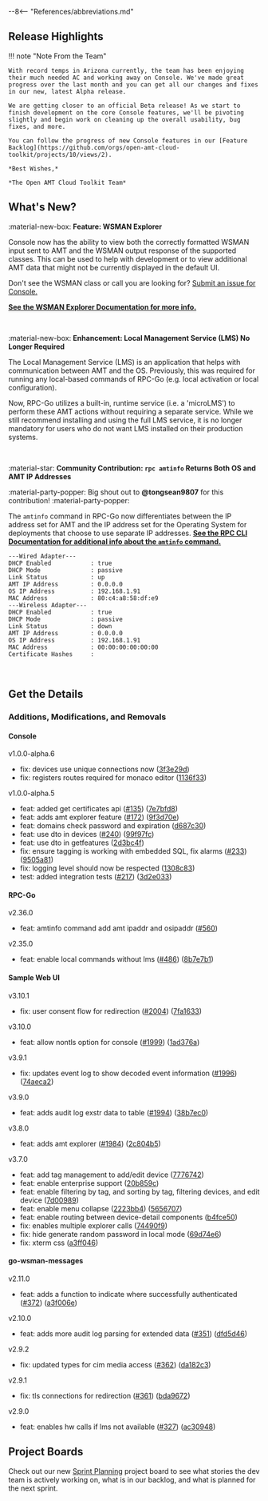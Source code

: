 --8<-- "References/abbreviations.md"
## Release Highlights

<!-- <div style="text-align:center">
  <iframe width="800" height="450" src="https://www.youtube.com/embed/5Zz5RbKHaA4?si=f495o_uJj8tu-j0G" title="June 2024 Release Video" frameborder="0" allow="accelerometer; autoplay; clipboard-write; encrypted-media; gyroscope; picture-in-picture" allowfullscreen></iframe>
</div>
<br> -->

!!! note "Note From the Team"
    
    With record temps in Arizona currently, the team has been enjoying their much needed AC and working away on Console. We've made great progress over the last month and you can get all our changes and fixes in our new, latest Alpha release.

    We are getting closer to an official Beta release! As we start to finish development on the core Console features, we'll be pivoting slightly and begin work on cleaning up the overall usability, bug fixes, and more.

    You can follow the progress of new Console features in our [Feature Backlog](https://github.com/orgs/open-amt-cloud-toolkit/projects/10/views/2).
    
    *Best Wishes,* 

    *The Open AMT Cloud Toolkit Team*


## What's New?

:material-new-box: **Feature: WSMAN Explorer**

Console now has the ability to view both the correctly formatted WSMAN input sent to AMT and the WSMAN output response of the supported classes. This can be used to help with development or to view additional AMT data that might not be currently displayed in the default UI.

Don't see the WSMAN class or call you are looking for? [Submit an issue for Console.](https://github.com/open-amt-cloud-toolkit/console/issues)

**[See the WSMAN Explorer Documentation for more info.](../Reference/Console/wsmanExplorer.md)**

<br>

:material-new-box: **Enhancement: Local Management Service (LMS) No Longer Required**

The Local Management Service (LMS) is an application that helps with communication between AMT and the OS. Previously, this was required for running any local-based commands of RPC-Go (e.g. local activation or local configuration). 

Now, RPC-Go utilizes a built-in, runtime service (i.e. a 'microLMS') to perform these AMT actions without requiring a separate service. While we still recommend installing and using the full LMS service, it is no longer mandatory for users who do not want LMS installed on their production systems.

<br>

:material-star: **Community Contribution: `rpc amtinfo` Returns Both OS and AMT IP Addresses**

:material-party-popper: Big shout out to **@tongsean9807** for this contribution! :material-party-popper:

The `amtinfo` command in RPC-Go now differentiates between the IP address set for AMT and the IP address set for the Operating System for deployments that choose to use separate IP addresses. **[See the RPC CLI Documentation for additional info about the `amtinfo` command.](./Reference/RPC/commandsRPC.md#amtinfo)**

``` hl_lines="5 6 12 13"
---Wired Adapter---
DHCP Enabled           : true
DHCP Mode              : passive
Link Status            : up
AMT IP Address         : 0.0.0.0
OS IP Address          : 192.168.1.91
MAC Address            : 80:c4:a8:58:df:e9
---Wireless Adapter---
DHCP Enabled           : true
DHCP Mode              : passive
Link Status            : down
AMT IP Address         : 0.0.0.0
OS IP Address          : 192.168.1.91
MAC Address            : 00:00:00:00:00:00
Certificate Hashes     :
```

<br>

## Get the Details

### Additions, Modifications, and Removals

#### Console

v1.0.0-alpha.6

- fix: devices use unique connections now ([3f3e29d](https://github.com/open-amt-cloud-toolkit/console/commit/3f3e29de66f07dc3f93907d1c66f15d06e145e9d))
- fix: registers routes required for monaco editor ([1136f33](https://github.com/open-amt-cloud-toolkit/console/commit/1136f33dbdd4baef1dbc99c227465a790e981208))

v1.0.0-alpha.5

- feat: added get certificates api ([#135](https://github.com/open-amt-cloud-toolkit/console/issues/135)) ([7e7bfd8](https://github.com/open-amt-cloud-toolkit/console/commit/7e7bfd8c6c4526d09d7717b072dd0702a446b400))
- feat: adds amt explorer feature ([#172](https://github.com/open-amt-cloud-toolkit/console/issues/172)) ([9f3d70e](https://github.com/open-amt-cloud-toolkit/console/commit/9f3d70e9dfb07e3b0580d0dc70963c10547c4a72))
- feat: domains check password and expiration ([d687c30](https://github.com/open-amt-cloud-toolkit/console/commit/d687c307caed561c7c4b198dcdc35704ffc12b1d))
- feat: use dto in devices ([#240](https://github.com/open-amt-cloud-toolkit/console/issues/240)) ([99f97fc](https://github.com/open-amt-cloud-toolkit/console/commit/99f97fc03edc4e1920f4816a21b778a18edb8277))
- feat: use dto in getfeatures ([2d3bc4f](https://github.com/open-amt-cloud-toolkit/console/commit/2d3bc4f642df141b649e97b2204fc8dd4318f1d2))
- fix: ensure tagging is working with embedded SQL, fix alarms ([#233](https://github.com/open-amt-cloud-toolkit/console/issues/233)) ([9505a81](https://github.com/open-amt-cloud-toolkit/console/commit/9505a8108690f46fc38c8c075cd7ab90ee16d677))
- fix: logging level should now be respected ([1308c83](https://github.com/open-amt-cloud-toolkit/console/commit/1308c83816adaa49d336413e92dcce5de6e8ca20))
- test: added integration tests ([#217](https://github.com/open-amt-cloud-toolkit/console/issues/217)) ([3d2e033](https://github.com/open-amt-cloud-toolkit/console/commit/3d2e033dfad871d5168417723f18925db71b5a82))

#### RPC-Go

v2.36.0

- feat: amtinfo command add amt ipaddr and osipaddr ([#560](https://github.com/open-amt-cloud-toolkit/rpc-go/pull/560))

v2.35.0

- feat: enable local commands without lms ([#486](https://github.com/open-amt-cloud-toolkit/rpc-go/issues/486)) ([8b7e7b1](https://github.com/open-amt-cloud-toolkit/rpc-go/commit/8b7e7b1bad73aa903a1e11294e78831d07c8fb45))

#### Sample Web UI

v3.10.1

- fix: user consent flow for redirection ([#2004](https://github.com/open-amt-cloud-toolkit/sample-web-ui/issues/2004)) ([7fa1633](https://github.com/open-amt-cloud-toolkit/sample-web-ui/commit/7fa163335ee945fa7538798615aa347280fd64a8))

v3.10.0

- feat: allow nontls option for console ([#1999](https://github.com/open-amt-cloud-toolkit/sample-web-ui/issues/1999)) ([1ad376a](https://github.com/open-amt-cloud-toolkit/sample-web-ui/commit/1ad376a669dc471f9412d47f3206b4cbca5421a9))

v3.9.1

- fix: updates event log to show decoded event information ([#1996](https://github.com/open-amt-cloud-toolkit/sample-web-ui/issues/1996)) ([74aeca2](https://github.com/open-amt-cloud-toolkit/sample-web-ui/commit/74aeca205caa641ba6b3218f435e8973eaabc0d0))

v3.9.0

- feat: adds audit log exstr data to table ([#1994](https://github.com/open-amt-cloud-toolkit/sample-web-ui/issues/1994)) ([38b7ec0](https://github.com/open-amt-cloud-toolkit/sample-web-ui/commit/38b7ec0ae2357a7d28c4aa93ec7e9a7b26ed1558))

v3.8.0

- feat: adds amt explorer ([#1984](https://github.com/open-amt-cloud-toolkit/sample-web-ui/issues/1984)) ([2c804b5](https://github.com/open-amt-cloud-toolkit/sample-web-ui/commit/2c804b5bf9e81b6fff526dcbee2ac9cc8403e10a))

v3.7.0

- feat: add tag management to add/edit device ([7776742](https://github.com/open-amt-cloud-toolkit/sample-web-ui/commit/7776742c13cf1bc79d64130c0767e8edaa61211f))
- feat: enable enterprise support ([20b859c](https://github.com/open-amt-cloud-toolkit/sample-web-ui/commit/20b859cecaea1403df56147265585139528aa335))
- feat: enable filtering by tag, and sorting by tag, filtering devices, and edit device ([7d00989](https://github.com/open-amt-cloud-toolkit/sample-web-ui/commit/7d00989280be3e2b899480da107650508e7adbf8))
- feat: enable menu collapse ([2223bb4](https://github.com/open-amt-cloud-toolkit/sample-web-ui/commit/2223bb49500aef6b69454328528cef88c2427893)) ([5656707](https://github.com/open-amt-cloud-toolkit/sample-web-ui/commit/5656707b14ce17dc017b709d65d44b6b11718622))
- feat: enable routing between device-detail components ([b4fce50](https://github.com/open-amt-cloud-toolkit/sample-web-ui/commit/b4fce5044b13c45b25bbb345d6aab0333340d9c4))
- fix: enables multiple explorer calls ([74490f9](https://github.com/open-amt-cloud-toolkit/sample-web-ui/commit/74490f94b6661886d37f00b39101fdefe7d1a95b))
- fix: hide generate random password in local mode ([69d74e6](https://github.com/open-amt-cloud-toolkit/sample-web-ui/commit/69d74e6da75c8e6847108a3bdcb5b54b953e572c))
- fix: xterm css ([a3ff046](https://github.com/open-amt-cloud-toolkit/sample-web-ui/commit/a3ff0467cf347d8d7138aa90e2c3783e4c1492ec))

#### go-wsman-messages

v2.11.0

- feat: adds a function to indicate where successfully authenticated ([#372](https://github.com/open-amt-cloud-toolkit/go-wsman-messages/issues/372)) ([a3f006e](https://github.com/open-amt-cloud-toolkit/go-wsman-messages/commit/a3f006e41523e76b2c5ddd472cc98070030f5bc3))

v2.10.0

- feat: adds more audit log parsing for extended data ([#351](https://github.com/open-amt-cloud-toolkit/go-wsman-messages/issues/351)) ([dfd5d46](https://github.com/open-amt-cloud-toolkit/go-wsman-messages/commit/dfd5d4691081e38f15b3535fb657ba9acbda0ff6))

v2.9.2

- fix: updated types for cim media access ([#362](https://github.com/open-amt-cloud-toolkit/go-wsman-messages/issues/362)) ([da182c3](https://github.com/open-amt-cloud-toolkit/go-wsman-messages/commit/da182c315bc7342511e705addeb4bc4f6948ec2c))

v2.9.1

- fix: tls connections for redirection ([#361](https://github.com/open-amt-cloud-toolkit/go-wsman-messages/issues/361)) ([bda9672](https://github.com/open-amt-cloud-toolkit/go-wsman-messages/commit/bda9672ec7ab459cdd64852575e1f9d3c35f80f9))

v2.9.0

- feat: enables hw calls if lms not available ([#327](https://github.com/open-amt-cloud-toolkit/go-wsman-messages/issues/327)) ([ac30948](https://github.com/open-amt-cloud-toolkit/go-wsman-messages/commit/ac30948a0a978ba0c050d667d223cbf9771ef279))

## Project Boards

Check out our new [Sprint Planning](https://github.com/orgs/open-amt-cloud-toolkit/projects/10/views/2) project board to see what stories the dev team is actively working on, what is in our backlog, and what is planned for the next sprint.

